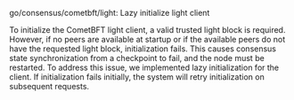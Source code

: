 go/consensus/cometbft/light: Lazy initialize light client

To initialize the CometBFT light client, a valid trusted light block is
required. However, if no peers are available at startup or if the available
peers do not have the requested light block, initialization fails.
This causes consensus state synchronization from a checkpoint to fail,
and the node must be restarted. To address this issue, we implemented
lazy initialization for the client. If initialization fails initially,
the system will retry initialization on subsequent requests.
